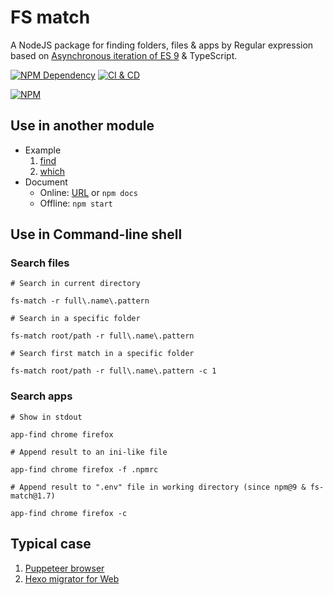 # FS match

A NodeJS package for finding folders, files & apps by Regular expression based on [Asynchronous iteration of ES 9][1] & TypeScript.

[![NPM Dependency](https://img.shields.io/librariesio/github/idea2app/fs-match.svg)][2]
[![CI & CD](https://github.com/TechQuery/fs-match/actions/workflows/main.yml/badge.svg)][3]

[![NPM](https://nodei.co/npm/fs-match.png?downloads=true&downloadRank=true&stars=true)][4]

## Use in another module

-   Example
    1. [find](source/find.tsx)
    2. [which](source/which.tsx)
-   Document
    -   Online: [URL][5] or `npm docs`
    -   Offline: `npm start`

## Use in Command-line shell

### Search files

```Shell
# Search in current directory

fs-match -r full\.name\.pattern

# Search in a specific folder

fs-match root/path -r full\.name\.pattern

# Search first match in a specific folder

fs-match root/path -r full\.name\.pattern -c 1
```

### Search apps

```Shell
# Show in stdout

app-find chrome firefox

# Append result to an ini-like file

app-find chrome firefox -f .npmrc

# Append result to ".env" file in working directory (since npm@9 & fs-match@1.7)

app-find chrome firefox -c
```

## Typical case

1.  [Puppeteer browser](https://web-cell.dev/puppeteer-browser/)
2.  [Hexo migrator for Web](https://tech-query.me/hexo-migrator-web/)

[1]: https://javascript.info/async-iterators-generators
[2]: https://libraries.io/npm/fs-match
[3]: https://github.com/TechQuery/fs-match/actions/workflows/main.yml
[4]: https://nodei.co/npm/fs-match/
[5]: https://tech-query.me/fs-match/
